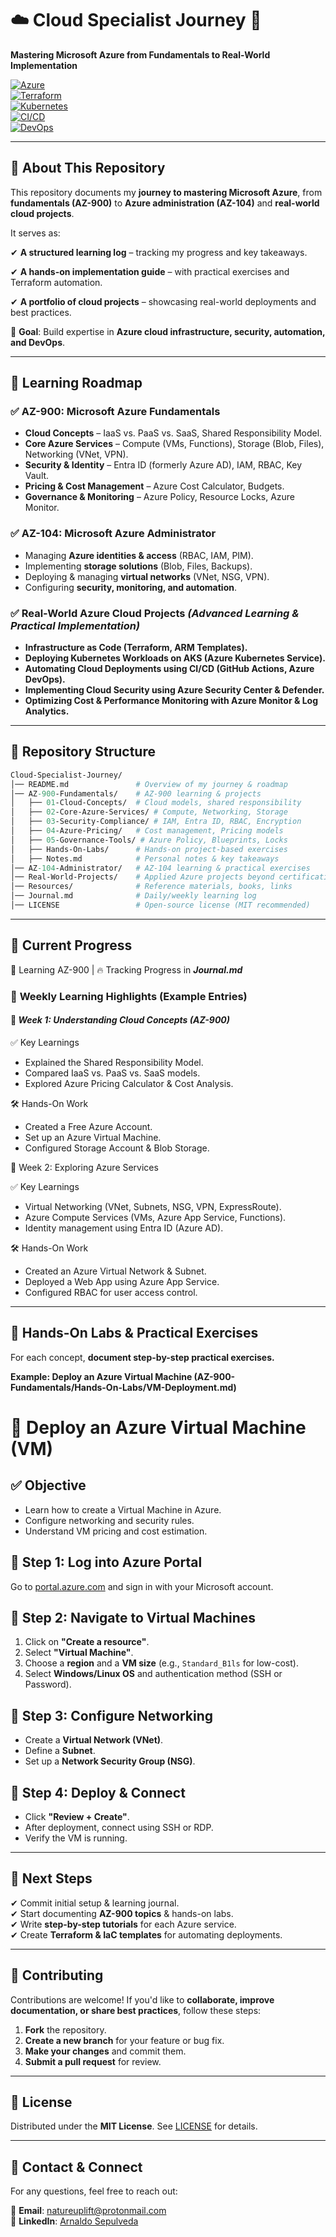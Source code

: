 # ☁️ **Cloud Specialist Journey** 🚀

**Mastering Microsoft Azure from Fundamentals to Real-World Implementation**  

[![Azure](https://img.shields.io/badge/Azure-0078D4?style=flat-square&logo=microsoftazure&logoColor=white)](https://azure.microsoft.com/)  
[![Terraform](https://img.shields.io/badge/Terraform-7B42BC?style=flat-square&logo=terraform&logoColor=white)](https://www.terraform.io/)  
[![Kubernetes](https://img.shields.io/badge/Kubernetes-326CE5?style=flat-square&logo=kubernetes&logoColor=white)](https://kubernetes.io/)  
[![CI/CD](https://img.shields.io/badge/GitHub%20Actions-2088FF?style=flat-square&logo=githubactions&logoColor=white)](https://github.com/features/actions)  
[![DevOps](https://img.shields.io/badge/DevOps-%23FCA121.svg?style=flat-square&logo=dev.to&logoColor=white)](https://azure.microsoft.com/en-us/solutions/devops/)  

---

## 📌 **About This Repository**

This repository documents my **journey to mastering Microsoft Azure**, from **fundamentals (AZ-900)** to **Azure administration (AZ-104)** and **real-world cloud projects**.  

It serves as:

✔ **A structured learning log** – tracking my progress and key takeaways.

✔ **A hands-on implementation guide** – with practical exercises and Terraform automation.

✔ **A portfolio of cloud projects** – showcasing real-world deployments and best practices.

🚀 **Goal**: Build expertise in **Azure cloud infrastructure, security, automation, and DevOps**.

---

## 📖 **Learning Roadmap**

### ✅ **AZ-900: Microsoft Azure Fundamentals**

- **Cloud Concepts** – IaaS vs. PaaS vs. SaaS, Shared Responsibility Model.
- **Core Azure Services** – Compute (VMs, Functions), Storage (Blob, Files), Networking (VNet, VPN).
- **Security & Identity** – Entra ID (formerly Azure AD), IAM, RBAC, Key Vault. 
- **Pricing & Cost Management** – Azure Cost Calculator, Budgets.
- **Governance & Monitoring** – Azure Policy, Resource Locks, Azure Monitor.

### ✅ **AZ-104: Microsoft Azure Administrator**

- Managing **Azure identities & access** (RBAC, IAM, PIM).  
- Implementing **storage solutions** (Blob, Files, Backups).  
- Deploying & managing **virtual networks** (VNet, NSG, VPN).  
- Configuring **security, monitoring, and automation**.  

### ✅ **Real-World Azure Cloud Projects** *(Advanced Learning & Practical Implementation)*

- **Infrastructure as Code (Terraform, ARM Templates).**  
- **Deploying Kubernetes Workloads on AKS (Azure Kubernetes Service).**  
- **Automating Cloud Deployments using CI/CD (GitHub Actions, Azure DevOps).**  
- **Implementing Cloud Security using Azure Security Center & Defender.**  
- **Optimizing Cost & Performance Monitoring with Azure Monitor & Log Analytics.**  

---

## 📂 **Repository Structure**

```graphql
Cloud-Specialist-Journey/
│── README.md               # Overview of my journey & roadmap  
│── AZ-900-Fundamentals/    # AZ-900 learning & projects  
│   ├── 01-Cloud-Concepts/  # Cloud models, shared responsibility  
│   ├── 02-Core-Azure-Services/ # Compute, Networking, Storage  
│   ├── 03-Security-Compliance/ # IAM, Entra ID, RBAC, Encryption  
│   ├── 04-Azure-Pricing/   # Cost management, Pricing models  
│   ├── 05-Governance-Tools/ # Azure Policy, Blueprints, Locks  
│   ├── Hands-On-Labs/      # Hands-on project-based exercises  
│   ├── Notes.md            # Personal notes & key takeaways  
│── AZ-104-Administrator/   # AZ-104 learning & practical exercises  
│── Real-World-Projects/    # Applied Azure projects beyond certification  
│── Resources/              # Reference materials, books, links  
│── Journal.md              # Daily/weekly learning log  
│── LICENSE                 # Open-source license (MIT recommended)  
```

---

## 🚀 **Current Progress**

📅 Learning AZ-900 | 🔥 Tracking Progress in ***Journal.md***

### 📖 **Weekly Learning Highlights (Example Entries)**

#### 📅 ***Week 1: Understanding Cloud Concepts (AZ-900)***

✅ Key Learnings

- Explained the Shared Responsibility Model.
- Compared IaaS vs. PaaS vs. SaaS models.
- Explored Azure Pricing Calculator & Cost Analysis.

🛠️ Hands-On Work

- Created a Free Azure Account.
- Set up an Azure Virtual Machine.
- Configured Storage Account & Blob Storage.

📅 Week 2: Exploring Azure Services

✅ Key Learnings

- Virtual Networking (VNet, Subnets, NSG, VPN, ExpressRoute).
- Azure Compute Services (VMs, Azure App Service, Functions).
- Identity management using Entra ID (Azure AD).

🛠️ Hands-On Work

- Created an Azure Virtual Network & Subnet.
- Deployed a Web App using Azure App Service.
- Configured RBAC for user access control.

---

## 🔬 **Hands-On Labs & Practical Exercises**
For each concept, **document step-by-step practical exercises.**

**Example: Deploy an Azure Virtual Machine (AZ-900-Fundamentals/Hands-On-Labs/VM-Deployment.md)**

# 🚀 Deploy an Azure Virtual Machine (VM)

## ✅ Objective

- Learn how to create a Virtual Machine in Azure.
- Configure networking and security rules.
- Understand VM pricing and cost estimation.

## 🔹 **Step 1: Log into Azure Portal**

Go to [portal.azure.com](https://portal.azure.com) and sign in with your Microsoft account.

## 🔹 **Step 2: Navigate to Virtual Machines**

1. Click on **"Create a resource"**.
2. Select **"Virtual Machine"**.
3. Choose a **region** and a **VM size** (e.g., `Standard_B1ls` for low-cost).
4. Select **Windows/Linux OS** and authentication method (SSH or Password).

## 🔹 **Step 3: Configure Networking**

- Create a **Virtual Network (VNet)**.
- Define a **Subnet**.
- Set up a **Network Security Group (NSG)**.

## 🔹 **Step 4: Deploy & Connect**

- Click **"Review + Create"**.
- After deployment, connect using SSH or RDP.
- Verify the VM is running.

---

## 📌 **Next Steps**

✔ Commit initial setup & learning journal.  
✔ Start documenting **AZ-900 topics** & hands-on labs.  
✔ Write **step-by-step tutorials** for each Azure service.  
✔ Create **Terraform & IaC templates** for automating deployments.  

---

## 🤝 Contributing  
Contributions are welcome! If you'd like to **collaborate, improve documentation, or share best practices**, follow these steps:  

1. **Fork** the repository.  
2. **Create a new branch** for your feature or bug fix.  
3. **Make your changes** and commit them.  
4. **Submit a pull request** for review.  

---

## 📜 License  
Distributed under the **MIT License**. See [LICENSE](LICENSE) for details.  

---

## 📧 Contact & Connect  
For any questions, feel free to reach out:  

📩 **Email**: [natureuplift@protonmail.com](mailto:natureuplift@protonmail.com)  
🔗 **LinkedIn**: [Arnaldo Sepulveda](https://www.linkedin.com/in/arnaldo-sepulveda)  